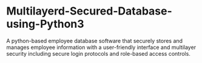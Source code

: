 # Multilayerd-Secured-Database-using-Python3
A python-based employee database software that securely stores and manages employee information with a user-friendly interface and multilayer security including secure login protocols and role-based access controls.
